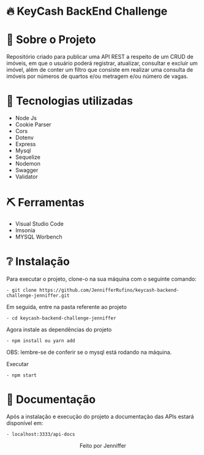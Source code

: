 <h1> 🔥 KeyCash BackEnd Challenge </h1>

<h1> 🚀 Sobre o Projeto </h1>
<p> Repositório criado para publicar uma API REST a respeito de um CRUD de imóveis, em que o usuário poderá registrar, atualizar, consultar e excluir um imóvel, além de conter um filtro que consiste em realizar uma consulta de imóveis por números de quartos e/ou metragem e/ou número de vagas. </p>

<h1> 📌 Tecnologias utilizadas </h1>
<ul>
    <li>Node Js</li>
    <li>Cookie Parser</li>
    <li>Cors</li>
    <li>Dotenv</li>
    <li>Express</li>
    <li>Mysql</li>
    <li>Sequelize</li>
    <li>Nodemon</li>
    <li>Swagger</li>
    <li>Validator</li>
</ul>

<h1> ⛏ Ferramentas </h1>
<ul>
    <li>Visual Studio Code</li>
    <li>Imsonia</li>
    <li>MYSQL Worbench</li>
</ul>

<h1>❔ Instalação </h1>
<p>Para executar o projeto, clone-o na sua máquina com o seguinte comando:</p>
        
    - git clone https://github.com/JennifferRufino/keycash-backend-challenge-jenniffer.git

<p>Em seguida, entre na pasta referente ao projeto </p>
        
    - cd keycash-backend-challenge-jenniffer

<p>Agora instale as dependências do projeto </p>
        
    - npm install ou yarn add

<p>OBS: lembre-se de conferir se o mysql está rodando na máquina. </p>
        
 <p> Executar </p>
        
    - npm start

<h1>📄 Documentação </h1>
<p>Após a instalação e execução do projeto a documentação das APIs estará disponível em: </p>
        
    - localhost:3333/api-docs

 <footer align="center"> Feito por Jenniffer </footer>   
   